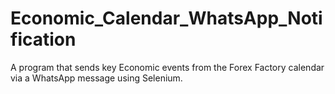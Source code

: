 # Economic_Calendar_WhatsApp_Notification
A program that sends key Economic events from the Forex Factory calendar via a WhatsApp message using Selenium.
